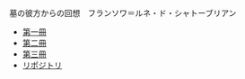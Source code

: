 <p class="top">墓の彼方からの回想　フランソワ＝ルネ・ド・シャトーブリアン</p>

- [第一冊](1.html)
- [第二冊](2.html)
- [第三冊](3.html)
- [リポジトリ](https://github.com/kakimatsumura/mot)
